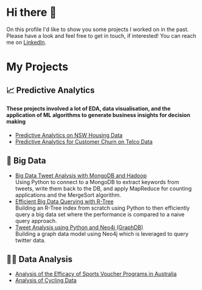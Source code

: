 # Hi there 👋
On this profile I'd like to show you some projects I worked on in the past.
Please have a look and feel free to get in touch, if interested! You can reach me on [LinkedIn](https://www.linkedin.com/in/felix-rosenberger-1522761b3/).

# My Projects
## 📈 Predictive Analytics
#### These projects involved a lot of EDA, data visualisation, and the application of ML algorithms to generate business insights for decision making
- [Predictive Analytics on NSW Housing Data](https://github.com/felix-rosenberger/NSW-House-Price-Prediction.git)
- [Predictive Analytics for Customer Churn on Telco Data](https://github.com/felix-rosenberger/Data-Science-Portfolio/blob/main/README.md)
## 💾 Big Data
- [Big Data Tweet Analysis with MongoDB and Hadoop](https://github.com/felix-rosenberger/Tweet-Text-NLP-with-MapReduce.git) \
  Using Python to connect to a MongoDB to extract keywords from tweets, write them back to the DB, and apply MapReduce for counting applications and the MergeSort algorithm.
- [Efficient Big Data Querying with R-Tree](https://github.com/felix-rosenberger/R-Tree) \
  Building an R-Tree index from scratch using Python to then efficiently query a big data set where the performance is compared to a naive query approach.
- [Tweet Analysis using Python and Neo4j (GraphDB)](https://github.com/felix-rosenberger/Assignment-2-Python-and-GraphDB) \
  Building a graph data model using Neo4j which is leveraged to query twitter data.
## 👨‍💻 Data Analysis
- [Analysis of the Efficacy of Sports Voucher Programs in Australia](https://github.com/felix-rosenberger/Data-Science-Portfolio/blob/main/README.md)
- [Analysis of Cycling Data](https://github.com/felix-rosenberger/Data-Science-Portfolio/blob/main/README.md)


<!--
**felix-rosenberger/felix-rosenberger** is a ✨ _special_ ✨ repository because its `README.md` (this file) appears on your GitHub profile.

Here are some ideas to get you started:

- 🔭 I’m currently working on ...
- 🌱 I’m currently learning ...
- 👯 I’m looking to collaborate on ...
- 🤔 I’m looking for help with ...
- 💬 Ask me about ...
- 📫 How to reach me: ...
- 😄 Pronouns: ...
- ⚡ Fun fact: ...
-->
